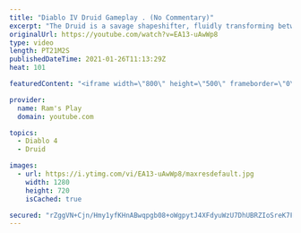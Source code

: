 ```yaml
---
title: "Diablo IV Druid Gameplay . (No Commentary)"
excerpt: "The Druid is a savage shapeshifter, fluidly transforming between the forms of a towering bear or a vicious werewolf to fight alongside the creatures of the wild."
originalUrl: https://youtube.com/watch?v=EA13-uAwWp8
type: video
length: PT21M2S
publishedDateTime: 2021-01-26T11:13:29Z
heat: 101

featuredContent: "<iframe width=\"800\" height=\"500\" frameborder=\"0\" src=\"https://www.youtube.com/embed/EA13-uAwWp8\" allow=\"accelerometer; autoplay; encrypted-media; gyroscope; picture-in-picture\" allowfullscreen></iframe>"

provider:
  name: Ram's Play
  domain: youtube.com

topics:
  - Diablo 4
  - Druid

images:
  - url: https://i.ytimg.com/vi/EA13-uAwWp8/maxresdefault.jpg
    width: 1280
    height: 720
    isCached: true

secured: "rZggVN+Cjn/Hmy1yfKHnABwqpgb08+oWgpytJ4XFdyuWzU7DhUBRZIoSreK7F8Z8AXZvA/Gg/YJJPOd8qwl8y+i9MmruBMEbBKpyAHi+q8Fw9XtH1Jvm6tSG779E05imrw3Y99JJ9PUftoRoU4SGaJUWiTbMoZ0w8X+LP/jhjVIgtufgoxjcEEL5M5mQRH2loE9rdMYT9ioQbkAseSJT2RHdu/kISbEzrHdAReFpoipYjfSDPQaGHrmbkL2pL5Yfr5E+0fkCapISPz0FcOmwN22PNqUjS0ZbKkWDzt9J4pdt8bWsnAe3ofN5gp9Ud4kFix7bkBm/15NomHPjoo3ipRw4T5fs+j8EuxjHgV87rSuFzyLA0w45mcZCdJp9FqtCohuoAD68vLrXVapLBOEhhAK6XUeHiTVPDtIqNyYzPMVA4p0YX2Kf9xpg9vwoEF/m;MF6S0l0NawxdApHKSu8MsQ=="
---
```


